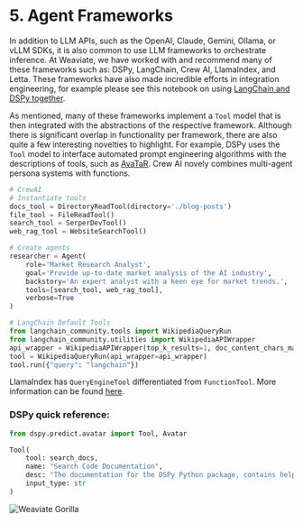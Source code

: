 # 5. Agent Frameworks

In addition to LLM APIs, such as the OpenAI, Claude, Gemini, Ollama, or vLLM SDKs, it is also common to use LLM frameworks to orchestrate inference. At Weaviate, we have worked with and recommend many of these frameworks such as: DSPy, LangChain, Crew AI, LlamaIndex, and Letta. These frameworks have also made incredible efforts in integration engineering, for example please see this notebook on using [LangChain and DSPy together](https://github.com/stanfordnlp/dspy/blob/main/examples/tweets/compiling_langchain.ipynb).

As mentioned, many of these frameworks implement a `Tool` model that is then integrated with the abstractions of the respective framework. Although there is significant overlap in functionality per framework, there are also quite a few interesting novelties to highlight. For example, DSPy uses the `Tool` model to interface automated prompt engineering algorithms with the descriptions of tools, such as [AvaTaR](https://arxiv.org/abs/2406.11200). Crew AI novely combines multi-agent persona systems with functions.

```python
# CrewAI
# Instantiate tools
docs_tool = DirectoryReadTool(directory='./blog-posts')
file_tool = FileReadTool()
search_tool = SerperDevTool()
web_rag_tool = WebsiteSearchTool()

# Create agents
researcher = Agent(
    role='Market Research Analyst',
    goal='Provide up-to-date market analysis of the AI industry',
    backstory='An expert analyst with a keen eye for market trends.',
    tools=[search_tool, web_rag_tool],
    verbose=True
)
```

```python
# LangChain Default Tools
from langchain_community.tools import WikipediaQueryRun
from langchain_community.utilities import WikipediaAPIWrapper
api_wrapper = WikipediaAPIWrapper(top_k_results=1, doc_content_chars_max=100)
tool = WikipediaQueryRun(api_wrapper=api_wrapper)
tool.run({"query": "langchain"})
```

LlamaIndex has `QueryEngineTool` differentiated from `FunctionTool`. More information can be found [here](https://docs.llamaindex.ai/en/stable/module_guides/deploying/agents/tools/).

### DSPy quick reference:

```python
from dspy.predict.avatar import Tool, Avatar

Tool(
    tool: search_docs,
    name: "Search Code Documentation",
    desc: "The documentation for the DSPy Python package, contains helpful code references and conceptual explanations.",
    input_type: str
)
```

![Weaviate Gorilla](../visuals/avatar/avatar-2.png)
